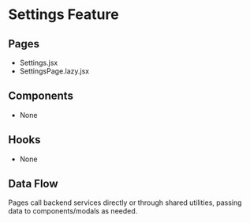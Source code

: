 # Settings Feature

## Pages
- Settings.jsx
- SettingsPage.lazy.jsx

## Components
- None

## Hooks
- None

## Data Flow
Pages call backend services directly or through shared utilities, passing data to components/modals as needed.
